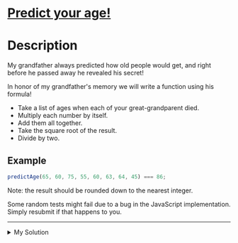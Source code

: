 # [Predict your age!](https://www.codewars.com/kata/5aff237c578a14752d0035ae****)

# Description

My grandfather always predicted how old people would get, and right before he passed away he revealed his secret!

In honor of my grandfather's memory we will write a function using his formula!

- Take a list of ages when each of your great-grandparent died.
- Multiply each number by itself.
- Add them all together.
- Take the square root of the result.
- Divide by two.

## Example

```javascript
predictAge(65, 60, 75, 55, 60, 63, 64, 45) === 86;
```

Note: the result should be rounded down to the nearest integer.

Some random tests might fail due to a bug in the JavaScript implementation. Simply resubmit if that happens to you.

---

<details><summary>My Solution</summary>

```js
function predictAge(age1, age2, age3, age4, age5, age6, age7, age8) {
  let sum = 0;
  for (let i = 0; i < arguments.length; i++) {
    sum += arguments[i] ** 2;
  }

  return Math.floor(sum ** 0.5 / 2);
}
```

</details>
